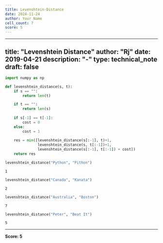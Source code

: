 ```yaml
---
title: Levenshtein-Distance
date: 2024-11-24
author: Your Name
cell_count: 7
score: 5
---
```


---
title: "Levenshtein Distance"
author: "Rj"
date: 2019-04-21
description: "-"
type: technical_note
draft: false
---

```python
import numpy as np
```


```python
def levenshtein_distance(s, t):
    if s == "":
        return len(t)

    if t == "":
        return len(s)
        
    if s[-1] == t[-1]:
        cost = 0
    else:
        cost = 1
       
    res = min([levenshtein_distance(s[:-1], t)+1,
               levenshtein_distance(s, t[:-1])+1, 
               levenshtein_distance(s[:-1], t[:-1]) + cost])
    return res
```


```python
levenshtein_distance("Python", "Pithon")
```




    1




```python
levenshtein_distance("Canada", "Kanata")
```




    2




```python
levenshtein_distance("Australia", "Boston")
```




    7




```python
levenshtein_distance("Peter", "Beat It")
```




    5




---
**Score: 5**